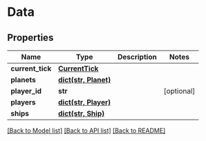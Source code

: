 # Data

## Properties
Name | Type | Description | Notes
------------ | ------------- | ------------- | -------------
**current_tick** | [**CurrentTick**](CurrentTick.md) |  | 
**planets** | [**dict(str, Planet)**](Planet.md) |  | 
**player_id** | **str** |  | [optional] 
**players** | [**dict(str, Player)**](Player.md) |  | 
**ships** | [**dict(str, Ship)**](Ship.md) |  | 

[[Back to Model list]](../README.md#documentation-for-models) [[Back to API list]](../README.md#documentation-for-api-endpoints) [[Back to README]](../README.md)

